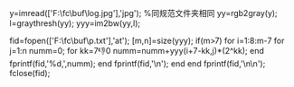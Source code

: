  y=imread(['F:\fc\buf\log.jpg'],'jpg'); %同规范文件夹相同
  yy=rgb2gray(y);
  l=graythresh(yy);
  yyy=im2bw(yy,l);
  
  fid=fopen(['F:\fc\buf\p.txt'],'at');
  [m,n]=size(yyy);
  if(m>7)
    for i=1:8:m-7
      for j=1:n
        numm=0;
        for kk=7:-1:0
          numm=numm+yyy(i+7-kk,j)*(2^kk);
        end
        fprintf(fid,'%d,',numm);
      end
      fprintf(fid,'\n');
    end
  end
  fprintf(fid,'\n\n');
  fclose(fid);
